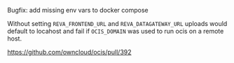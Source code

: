 Bugfix: add missing env vars to docker compose

Without setting `REVA_FRONTEND_URL` and `REVA_DATAGATEWAY_URL` uploads would default to locahost and fail if `OCIS_DOMAIN` was used to run ocis on a remote host.

<https://github.com/owncloud/ocis/pull/392>

